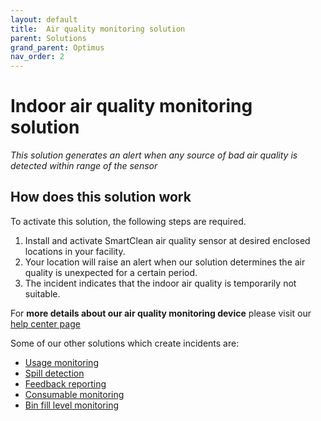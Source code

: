 ```yaml
---
layout: default
title:  Air quality monitoring solution
parent: Solutions
grand_parent: Optimus
nav_order: 2
---
```

# Indoor air quality monitoring solution
*This solution generates an alert when any source of bad air quality is detected within range of the sensor*

## How does this solution work
To activate this solution, the following steps are required.

1. Install and activate SmartClean air quality sensor at desired enclosed locations in your facility.
2. Your location will raise an alert when our solution determines the air quality is unexpected for a certain period. 
3. The incident indicates that the indoor air quality is temporarily not suitable.

For **more details about our air quality monitoring device** please visit our [help center page](https://helpcenter-smartclean.webflow.io/help-installation/od-wf-1901-how-it-works)


Some of our other solutions which create incidents are:
- [Usage monitoring](/vcs_pc.html)
- [Spill detection](/vcs_wd.html)
- [Feedback reporting](/vcs_fd.html)
- [Consumable monitoring](/vcs_cmd.html)
- [Bin fill level monitoring](/vcs_bin.html)
